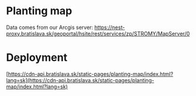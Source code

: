 # Planting map

Data comes from our Arcgis server: https://nest-proxy.bratislava.sk/geoportal/hsite/rest/services/zp/STROMY/MapServer/0

# Deployment

[https://cdn-api.bratislava.sk/static-pages/planting-map/index.html?lang=sk](https://cdn-api.bratislava.sk/static-pages/planting-map/index.html?lang=sk)

